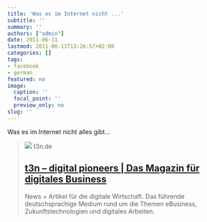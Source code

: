 ```yaml
---
title: 'Was es im Internet nicht ...'
subtitle: ''
summary: ''
authors: ["admin"]
date: 2011-06-11
lastmod: 2011-06-11T13:26:57+02:00
categories: []
tags:
- facebook
- german
featured: no
image:
  caption: ''
  focal_point: ''
  preview_only: no
slug: ''
---
```

Was es im Internet nicht alles gibt...
> [![](https://storage.googleapis.com/t3n-de/assets/t3n/2018/images/t3n-og-1200x630.png)](http://t3n.de/news/silk-road-gefaehrdet-bitcoins-314505/)
> t3n.de
> ## [t3n  – digital pioneers | Das Magazin für digitales Business](http://t3n.de/news/silk-road-gefaehrdet-bitcoins-314505/)
>
>News + Artikel für die digitale Wirtschaft. Das führende deutschsprachige Medium rund um die Themen eBusiness, Zukunftstechnologien und digitales Arbeiten.


